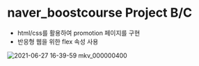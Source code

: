 # naver_boostcourse Project B/C
* html/css를 활용하여 promotion 페이지를 구현
* 반응형 웹을 위한 flex 속성 사용


![2021-06-27 16-39-59 mkv_000000400](https://user-images.githubusercontent.com/39542775/123536732-16429e00-d767-11eb-9559-c3a2fc395a75.gif)
